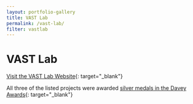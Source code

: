 ```yaml
---
layout: portfolio-gallery
title: VAST Lab
permalink: /vast-lab/
filter: vastlab
---
```


# VAST Lab

[Visit the VAST Lab Website](https://www.vastlab.com/){: target="_blank"}

All three of the listed projects were awarded [silver medals in the Davey Awards](https://daveyawards.com/winners-area/gallery/list/?search=relevantvr&event=1066&award=2){: target="_blank"}